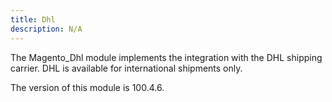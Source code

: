 ```yaml
---
title: Dhl
description: N/A
---
```


The Magento_Dhl module implements the integration with the DHL shipping carrier.
DHL is available for international shipments only.

<InlineAlert slots="text" />
The version of this module is 100.4.6.
